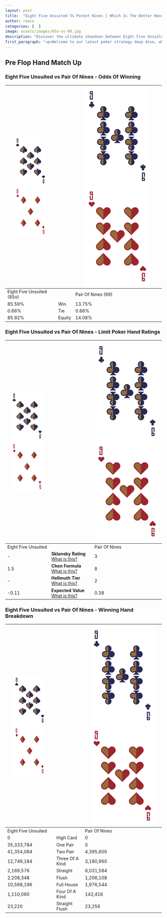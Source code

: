 ```yaml
---
layout: post
title:  "Eight Five Unsuited Vs Pocket Nines | Which Is The Better Hand In Poker? A Complete Guide"
author: reece
categories: [  ]
image: assets/images/85o-vs-99.jpg
description: "Discover the ultimate showdown between Eight Five Unsuited and Pair Of Nines in poker! Uncover the odds, strategies, and scenarios where one hand triumphs over the other. Get ready to up your poker game with this thrilling analysis."
first_paragraph: "<p>Welcome to our latest poker strategy deep dive, where we're pitting two distinct hands against each other in a high-stakes showdown: Eight Five Unsuited vs Pair Of Nines.</p><p>In the dynamic world of poker, every decision counts, and knowing which hand holds the upper hand is key to your success at the table.</p><p>In this article, we'll dissect these two hands, explore the scenarios where one dominates the other, and equip you with the knowledge to make strategic choices that can tip the odds in your favor.</p><p>Get ready to unravel the intriguing dynamics of these poker hands and elevate your game to new heights.</p>"
---
```




[comment]: # (sp0)

## Pre Flop Hand Match Up

<div class="table hand-ratings" markdown="1"> 



### Eight Five Unsuited vs Pair Of Nines - Odds Of Winning


    
| ![image info](assets/images/hand1/8.png) ![image info](assets/images/hand1/5o.png) |  | ![image info](assets/images/hand2/9.png) ![image info](assets/images/hand2/9o.png) |
| -------- | -------- | -------- |
| Eight Five Unsuited (85o) |  | Pair Of Nines (99) |
| 85.59% | Win | 13.75% |
| 0.66% | Tie | 0.66% |
| 85.92% | Equity | 14.08% |




[comment]: # (sp1)



### Eight Five Unsuited vs Pair Of Nines - Limit Poker Hand Ratings


    
| ![image info](assets/images/hand1/8.png) ![image info](assets/images/hand1/5o.png) |  | ![image info](assets/images/hand2/9.png) ![image info](assets/images/hand2/9o.png) |
| -------- | -------- | -------- |
| Eight Five Unsuited |  | Pair Of Nines |
| - | **Sklansky Rating** [What is this?](/sklansky-rating-explained) | 3 |
| 1.5 | **Chen Formula** [What is this?](/chen-formula-explained) | 8 |
| - | **Hellmuth Tier** [What is this?](/Hellmuth-tier-explained) | 2 |
| -0.11 | **Expected Value** [What is this?](/expected-value-explained) | 0.38 |




[comment]: # (sp2)



### Eight Five Unsuited vs Pair Of Nines - Winning Hand Breakdown


    
| ![image info](assets/images/hand1/8.png) ![image info](assets/images/hand1/5o.png) |  | ![image info](assets/images/hand2/9.png) ![image info](assets/images/hand2/9o.png) |
| -------- | -------- | -------- |
| Eight Five Unsuited |  | Pair Of Nines |
| 0 | High Card | 0 |
| 35,333,784 | One Pair | 0 |
| 41,354,064 | Two Pair | 4,395,600 |
| 12,749,184 | Three Of A Kind | 3,180,960 |
| 2,169,576 | Straight | 6,031,584 |
| 2,208,348 | Flush | 1,206,108 |
| 10,568,196 | Full House | 1,976,544 |
| 1,110,060 | Four Of A Kind | 142,416 |
| 23,220 | Straight Flush | 23,256 |




[comment]: # (sp3)



</div>

[comment]: # (sp4)



[comment]: # (sp5)

